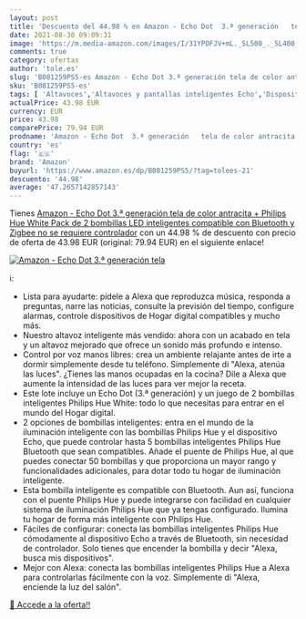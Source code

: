 ```yaml
---
layout: post
title: 'Descuento del 44.98 % en Amazon - Echo Dot  3.ª generación   tela'
date: 2021-08-30 09:09:31
image: 'https://m.media-amazon.com/images/I/31YPOFJV+mL._SL500_._SL400_.jpg'
comments: true
category: ofertas
author: 'tole.es'
slug: 'B081259PS5-es Amazon - Echo Dot 3.ª generación tela de color antracita +...'
sku: 'B081259PS5-es'
tags: [ 'Altavoces','Altavoces y pantallas inteligentes Echo','Dispositivos Amazon','Dispositivos Amazon y Accesorios','Electrónica','Equipos de audio y Hi-Fi','Paquetes de dispositivos','amazon','hue','philips', ]
actualPrice: 43.98 EUR
currency: EUR
price: 43.98
comparePrice: 79.94 EUR
prodname: 'Amazon - Echo Dot  3.ª generación   tela de color antracita + Philips Hue White Pack de 2 bombillas LED inteligentes  compatible con Bluetooth y Zigbee  no se requiere controlador'
country: 'es'
flag: '🇪🇸'
brand: 'Amazon'
buyurl: 'https://www.amazon.es/dp/B081259PS5/?tag=tolees-21'
descuento: '44.98'
average: '47.2657142857143'
---
```


Tienes [Amazon - Echo Dot  3.ª generación   tela de color antracita + Philips Hue White Pack de 2 bombillas LED inteligentes  compatible con Bluetooth y Zigbee  no se requiere controlador](https://www.amazon.es/dp/B081259PS5/?tag=tolees-21) con un 44.98 % de descuento con precio de oferta de 43.98 EUR (original: 79.94 EUR) en el siguiente enlace!

[![Amazon - Echo Dot  3.ª generación   tela](https://m.media-amazon.com/images/I/31YPOFJV+mL._SL500_._SL400_.jpg)](https://www.amazon.es/dp/B081259PS5/?tag=tolees-21)

ℹ️:

- Lista para ayudarte: pídele a Alexa que reproduzca música, responda a preguntas, narre las noticias, consulte la previsión del tiempo, configure alarmas, controle dispositivos de Hogar digital compatibles y mucho más.
- Nuestro altavoz inteligente más vendido: ahora con un acabado en tela y un altavoz mejorado que ofrece un sonido más profundo e intenso.
- Control por voz manos libres: crea un ambiente relajante antes de irte a dormir simplemente desde tu teléfono. Simplemente di "Alexa, atenúa las luces". ¿Tienes las manos ocupadas en la cocina? Dile a Alexa que aumente la intensidad de las luces para ver mejor la receta.
- Este lote incluye un Echo Dot (3.ª generación) y un juego de 2 bombillas inteligentes Philips Hue White: todo lo que necesitas para entrar en el mundo del Hogar digital.
- 2 opciones de bombillas inteligentes: entra en el mundo de la iluminación inteligente con las bombillas Philips Hue y el dispositivo Echo, que puede controlar hasta 5 bombillas inteligentes Philips Hue Bluetooth que sean compatibles. Añade el puente de Philips Hue, al que puedes conectar 50 bombillas y que proporciona un mayor rango y funcionalidades adicionales, para dotar todo tu hogar de iluminación inteligente.
- Esta bombilla inteligente es compatible con Bluetooth. Aun así, funciona con el puente Philips Hue y puede integrarse con facilidad en cualquier sistema de iluminación Philips Hue que ya tengas configurado. Ilumina tu hogar de forma más inteligente con Philips Hue.
- Fáciles de configurar: conecta las bombillas inteligentes Philips Hue cómodamente al dispositivo Echo a través de Bluetooth, sin necesidad de controlador. Solo tienes que encender la bombilla y decir "Alexa, busca mis dispositivos".
- Mejor con Alexa: conecta las bombillas inteligentes Philips Hue a Alexa para controlarlas fácilmente con la voz. Simplemente di "Alexa, enciende la luz del salón".

[🛒 Accede a la oferta!!](https://www.amazon.es/dp/B081259PS5/?tag=tolees-21)
